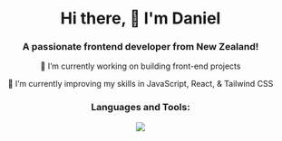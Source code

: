 <h1 align="center">Hi there, 👋 I'm Daniel</h1>
<h3 align="center">A passionate frontend developer from New Zealand!</h3>

<div align="center">
🔭 I’m currently working on building front-end projects

🌱 I’m currently improving my skills in JavaScript, React, &  Tailwind CSS
</div>

<h3 align="center">Languages and Tools:</h3>
<p align="center">
  <a href="https://skillicons.dev">
    <img src="https://skillicons.dev/icons?i=react,nodejs,js,html,css,tailwind,py,postgres,git,vscode" />
  </a>
</p>



<!--
**danielc051/danielc051** is a ✨ _special_ ✨ repository because its `README.md` (this file) appears on your GitHub profile.

Here are some ideas to get you started:

- 🔭 I’m currently working on ...
- 🌱 I’m currently learning ...
- 👯 I’m looking to collaborate on ...
- 🤔 I’m looking for help with ...
- 💬 Ask me about ...
- 📫 How to reach me: ...
- 😄 Pronouns: ...
- ⚡ Fun fact: ...
-->
